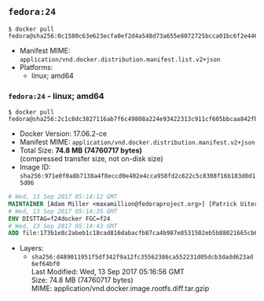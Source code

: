 ## `fedora:24`

```console
$ docker pull fedora@sha256:0c1580c63e623ecfa0ef2d4a548d73a655e8072725bcca01bc6f2e446914a7bc
```

-	Manifest MIME: `application/vnd.docker.distribution.manifest.list.v2+json`
-	Platforms:
	-	linux; amd64

### `fedora:24` - linux; amd64

```console
$ docker pull fedora@sha256:2c1c8dc3827116ab7f6c49808a224e93422313c911cf605bbcaa842fb1c8ad9d
```

-	Docker Version: 17.06.2-ce
-	Manifest MIME: `application/vnd.docker.distribution.manifest.v2+json`
-	Total Size: **74.8 MB (74760717 bytes)**  
	(compressed transfer size, not on-disk size)
-	Image ID: `sha256:971e0f0a8b7138a4f8eccd0e402e4cca958fd2c622c5c8308f16b183d0d15d06`

```dockerfile
# Wed, 13 Sep 2017 05:14:12 GMT
MAINTAINER [Adam Miller <maxamillion@fedoraproject.org>] [Patrick Uiterwijk <patrick@puiterwijk.org>]
# Wed, 13 Sep 2017 05:14:35 GMT
ENV DISTTAG=f24docker FGC=f24
# Wed, 13 Sep 2017 05:14:43 GMT
ADD file:173b1e8c2abeb1c18cad816dabacfb87ca4b987e8531502eb5b88021665cb614 in / 
```

-	Layers:
	-	`sha256:d489011951f5df342f9a12fc35562386ca552231d05dcb3dadd623ad6ef64bf0`  
		Last Modified: Wed, 13 Sep 2017 05:16:56 GMT  
		Size: 74.8 MB (74760717 bytes)  
		MIME: application/vnd.docker.image.rootfs.diff.tar.gzip
